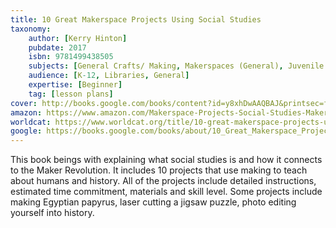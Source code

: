 ```yaml
---
title: 10 Great Makerspace Projects Using Social Studies
taxonomy:
	author: [Kerry Hinton]
	pubdate: 2017
	isbn: 9781499438505
	subjects: [General Crafts/ Making, Makerspaces (General), Juvenile Nonfiction]
	audience: [K-12, Libraries, General]
	expertise: [Beginner]
	tag: [lesson plans]
cover: http://books.google.com/books/content?id=y8xhDwAAQBAJ&printsec=frontcover&img=1&zoom=1&edge=curl&source=gbs_api
amazon: https://www.amazon.com/Makerspace-Projects-Social-Studies-Makerspaces/dp/1499438508/ref=sr_1_1?keywords=10+great+makerspace+projects+using+social+studies+Hinton+Kerry&qid=1572276323&sr=8-1
worldcat: https://www.worldcat.org/title/10-great-makerspace-projects-using-social-studies/oclc/972092904&referer=brief_results
google: https://books.google.com/books/about/10_Great_Makerspace_Projects_Using_Socia.html?hl=&id=y8xhDwAAQBAJ
---
```

This book beings with explaining what social studies is and how it connects to the Maker Revolution.  It includes 10 projects that use making to teach about humans and history.  All of the projects include detailed instructions, estimated time commitment, materials and skill level.  Some projects include making Egyptian papyrus, laser cutting a jigsaw puzzle, photo editing yourself into history.